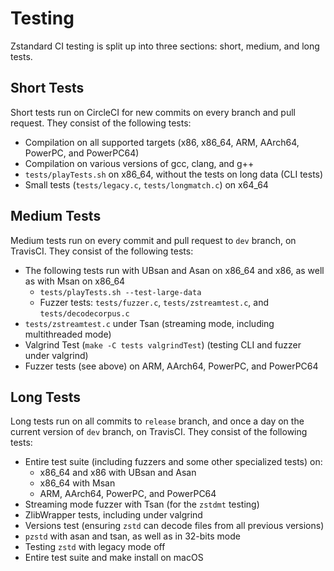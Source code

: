 Testing
=======

Zstandard CI testing is split up into three sections:
short, medium, and long tests.

Short Tests
-----------
Short tests run on CircleCI for new commits on every branch and pull request.
They consist of the following tests:
- Compilation on all supported targets (x86, x86_64, ARM, AArch64, PowerPC, and PowerPC64)
- Compilation on various versions of gcc, clang, and g++
- `tests/playTests.sh` on x86_64, without the tests on long data (CLI tests)
- Small tests (`tests/legacy.c`, `tests/longmatch.c`) on x64_64

Medium Tests
------------
Medium tests run on every commit and pull request to `dev` branch, on TravisCI.
They consist of the following tests:
- The following tests run with UBsan and Asan on x86_64 and x86, as well as with
  Msan on x86_64
  - `tests/playTests.sh --test-large-data`
  - Fuzzer tests: `tests/fuzzer.c`, `tests/zstreamtest.c`, and `tests/decodecorpus.c`
- `tests/zstreamtest.c` under Tsan (streaming mode, including multithreaded mode)
- Valgrind Test (`make -C tests valgrindTest`) (testing CLI and fuzzer under valgrind)
- Fuzzer tests (see above) on ARM, AArch64, PowerPC, and PowerPC64

Long Tests
----------
Long tests run on all commits to `release` branch,
and once a day on the current version of `dev` branch,
on TravisCI.
They consist of the following tests:
- Entire test suite (including fuzzers and some other specialized tests) on:
  - x86_64 and x86 with UBsan and Asan
  - x86_64 with Msan
  - ARM, AArch64, PowerPC, and PowerPC64
- Streaming mode fuzzer with Tsan (for the `zstdmt` testing)
- ZlibWrapper tests, including under valgrind
- Versions test (ensuring `zstd` can decode files from all previous versions)
- `pzstd` with asan and tsan, as well as in 32-bits mode
- Testing `zstd` with legacy mode off
- Entire test suite and make install on macOS
